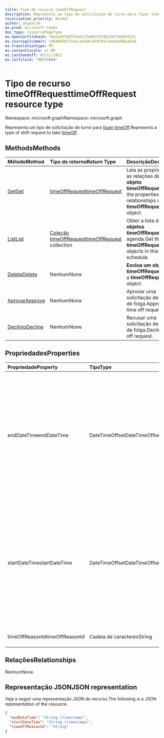```yaml
---
title: Tipo de recurso timeOffRequest
description: Representa um tipo de solicitação de turno para fazer timeOff.
localization_priority: Normal
author: akumar39
ms.prod: microsoft-teams
doc_type: resourcePageType
ms.openlocfilehash: 76eea937b03f3eb117e6b5f870a316f268df615c
ms.sourcegitcommit: 14648839f2feac2e5d6c8f876b7ae43e996ea6a0
ms.translationtype: MT
ms.contentlocale: pt-BR
ms.lasthandoff: 03/11/2021
ms.locfileid: "50721694"
---
```

# <a name="timeoffrequest-resource-type"></a><span data-ttu-id="9df4e-103">Tipo de recurso timeOffRequest</span><span class="sxs-lookup"><span data-stu-id="9df4e-103">timeOffRequest resource type</span></span>

<span data-ttu-id="9df4e-104">Namespace: microsoft.graph</span><span class="sxs-lookup"><span data-stu-id="9df4e-104">Namespace: microsoft.graph</span></span>

<span data-ttu-id="9df4e-105">Representa um tipo de solicitação de turno para [fazer timeOff](../resources/timeoff.md).</span><span class="sxs-lookup"><span data-stu-id="9df4e-105">Represents a type of shift request to take [timeOff](../resources/timeoff.md).</span></span>

## <a name="methods"></a><span data-ttu-id="9df4e-106">Methods</span><span class="sxs-lookup"><span data-stu-id="9df4e-106">Methods</span></span>

| <span data-ttu-id="9df4e-107">Método</span><span class="sxs-lookup"><span data-stu-id="9df4e-107">Method</span></span>       | <span data-ttu-id="9df4e-108">Tipo de retorno</span><span class="sxs-lookup"><span data-stu-id="9df4e-108">Return Type</span></span> | <span data-ttu-id="9df4e-109">Descrição</span><span class="sxs-lookup"><span data-stu-id="9df4e-109">Description</span></span> |
|:-------------|:------------|:------------|
| [<span data-ttu-id="9df4e-110">Get</span><span class="sxs-lookup"><span data-stu-id="9df4e-110">Get</span></span>](../api/timeoffrequest-get.md) | [<span data-ttu-id="9df4e-111">timeOffRequest</span><span class="sxs-lookup"><span data-stu-id="9df4e-111">timeOffRequest</span></span>](timeoffrequest.md) | <span data-ttu-id="9df4e-112">Leia as propriedades e as relações de um **objeto timeOffRequest.**</span><span class="sxs-lookup"><span data-stu-id="9df4e-112">Read the properties and relationships of a **timeOffRequest** object.</span></span> |
| [<span data-ttu-id="9df4e-113">List</span><span class="sxs-lookup"><span data-stu-id="9df4e-113">List</span></span>](../api/timeoffrequest-list.md) | <span data-ttu-id="9df4e-114">[Coleção timeOffRequest](timeoffrequest.md)</span><span class="sxs-lookup"><span data-stu-id="9df4e-114">[timeOffRequest](timeoffrequest.md) collection</span></span> | <span data-ttu-id="9df4e-115">Obter a lista de **objetos timeOffRequest** nesta agenda.</span><span class="sxs-lookup"><span data-stu-id="9df4e-115">Get the list of **timeOffRequest** objects in this schedule.</span></span>|
| [<span data-ttu-id="9df4e-116">Delete</span><span class="sxs-lookup"><span data-stu-id="9df4e-116">Delete</span></span>](../api/timeoffrequest-delete.md) | <span data-ttu-id="9df4e-117">Nenhum</span><span class="sxs-lookup"><span data-stu-id="9df4e-117">None</span></span> | <span data-ttu-id="9df4e-118">**Exclua um objeto timeOffRequest.**</span><span class="sxs-lookup"><span data-stu-id="9df4e-118">Delete a **timeOffRequest** object.</span></span> |
| [<span data-ttu-id="9df4e-119">Aprovar</span><span class="sxs-lookup"><span data-stu-id="9df4e-119">Approve</span></span>](../api/timeoffrequest-approve.md)|<span data-ttu-id="9df4e-120">Nenhum</span><span class="sxs-lookup"><span data-stu-id="9df4e-120">None</span></span>|<span data-ttu-id="9df4e-121">Aprovar uma solicitação de tempo de folga.</span><span class="sxs-lookup"><span data-stu-id="9df4e-121">Approve a time off request.</span></span>|
| [<span data-ttu-id="9df4e-122">Declínio</span><span class="sxs-lookup"><span data-stu-id="9df4e-122">Decline</span></span>](../api/timeoffrequest-decline.md)|<span data-ttu-id="9df4e-123">Nenhum</span><span class="sxs-lookup"><span data-stu-id="9df4e-123">None</span></span>|<span data-ttu-id="9df4e-124">Recusar uma solicitação de tempo de folga.</span><span class="sxs-lookup"><span data-stu-id="9df4e-124">Decline a time off request.</span></span>|

## <a name="properties"></a><span data-ttu-id="9df4e-125">Propriedades</span><span class="sxs-lookup"><span data-stu-id="9df4e-125">Properties</span></span>

| <span data-ttu-id="9df4e-126">Propriedade</span><span class="sxs-lookup"><span data-stu-id="9df4e-126">Property</span></span>     | <span data-ttu-id="9df4e-127">Tipo</span><span class="sxs-lookup"><span data-stu-id="9df4e-127">Type</span></span>        | <span data-ttu-id="9df4e-128">Descrição</span><span class="sxs-lookup"><span data-stu-id="9df4e-128">Description</span></span> |
|:-------------|:------------|:------------|
|<span data-ttu-id="9df4e-129">endDateTime</span><span class="sxs-lookup"><span data-stu-id="9df4e-129">endDateTime</span></span>|<span data-ttu-id="9df4e-130">DateTimeOffset</span><span class="sxs-lookup"><span data-stu-id="9df4e-130">DateTimeOffset</span></span>|<span data-ttu-id="9df4e-131">O tipo Timestamp representa informações de data e hora usando o formato ISO 8601 e está sempre no horário UTC.</span><span class="sxs-lookup"><span data-stu-id="9df4e-131">The Timestamp type represents date and time information using ISO 8601 format and is always in UTC time.</span></span> <span data-ttu-id="9df4e-132">Por exemplo, meia-noite UTC em 1 de janeiro de 2014 é `2014-01-01T00:00:00Z`</span><span class="sxs-lookup"><span data-stu-id="9df4e-132">For example, midnight UTC on Jan 1, 2014 is `2014-01-01T00:00:00Z`</span></span>|
|<span data-ttu-id="9df4e-133">startDateTime</span><span class="sxs-lookup"><span data-stu-id="9df4e-133">startDateTime</span></span>|<span data-ttu-id="9df4e-134">DateTimeOffset</span><span class="sxs-lookup"><span data-stu-id="9df4e-134">DateTimeOffset</span></span>|<span data-ttu-id="9df4e-135">O tipo Timestamp representa informações de data e hora usando o formato ISO 8601 e está sempre no horário UTC.</span><span class="sxs-lookup"><span data-stu-id="9df4e-135">The Timestamp type represents date and time information using ISO 8601 format and is always in UTC time.</span></span> <span data-ttu-id="9df4e-136">Por exemplo, meia-noite UTC em 1 de janeiro de 2014 é `2014-01-01T00:00:00Z`</span><span class="sxs-lookup"><span data-stu-id="9df4e-136">For example, midnight UTC on Jan 1, 2014 is `2014-01-01T00:00:00Z`</span></span>|
|<span data-ttu-id="9df4e-137">timeOffReasonId</span><span class="sxs-lookup"><span data-stu-id="9df4e-137">timeOffReasonId</span></span>|<span data-ttu-id="9df4e-138">Cadeia de caracteres</span><span class="sxs-lookup"><span data-stu-id="9df4e-138">String</span></span>|<span data-ttu-id="9df4e-139">O motivo da folga.</span><span class="sxs-lookup"><span data-stu-id="9df4e-139">The reason for the time off.</span></span>|

## <a name="relationships"></a><span data-ttu-id="9df4e-140">Relações</span><span class="sxs-lookup"><span data-stu-id="9df4e-140">Relationships</span></span>

<span data-ttu-id="9df4e-141">Nenhum</span><span class="sxs-lookup"><span data-stu-id="9df4e-141">None.</span></span>

## <a name="json-representation"></a><span data-ttu-id="9df4e-142">Representação JSON</span><span class="sxs-lookup"><span data-stu-id="9df4e-142">JSON representation</span></span>

<span data-ttu-id="9df4e-143">Veja a seguir uma representação JSON do recurso.</span><span class="sxs-lookup"><span data-stu-id="9df4e-143">The following is a JSON representation of the resource.</span></span>

<!-- {
  "blockType": "resource",
  "optionalProperties": [

  ],
  "@odata.type": "microsoft.graph.timeOffRequest"
}-->

```json
{
  "endDateTime": "String (timestamp)",
  "startDateTime": "String (timestamp)",
  "timeOffReasonId": "String"
}
```

<!-- uuid: 16cd6b66-4b1a-43a1-adaf-3a886856ed98
2019-02-04 14:57:30 UTC -->
<!-- {
  "type": "#page.annotation",
  "description": "timeOffRequest resource",
  "keywords": "",
  "section": "documentation",
  "tocPath": ""
}-->

